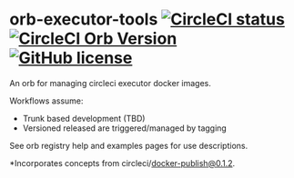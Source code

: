 # orb-executor-tools [![CircleCI status](https://circleci.com/gh/feedyard/orb-executor-tools.svg "CircleCI status")](https://circleci.com/gh/feedyard/orb-executor-tools) [![CircleCI Orb Version](https://img.shields.io/badge/endpoint.svg?url=https://badges.circleci.io/orb/feedyard/orb-executor-tools)](https://circleci.com/orbs/registry/orb/feedyard/orb-executor-tools) [![GitHub license](https://img.shields.io/badge/license-MIT-blue.svg)](https://raw.githubusercontent.com/feedyard/orb-executor-tools/master/LICENSE)

An orb for managing circleci executor docker images.

Workflows assume:

* Trunk based development (TBD)
* Versioned released are triggered/managed by tagging

See orb registry help and examples pages for use descriptions.

*Incorporates concepts from circleci/docker-publish@0.1.2.